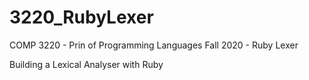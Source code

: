 # 3220_RubyLexer

COMP 3220 - Prin of Programming Languages Fall 2020 - Ruby Lexer

Building a Lexical Analyser with Ruby
